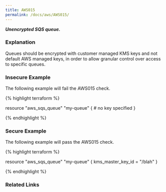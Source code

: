 ```yaml
---
title: AWS015
permalink: /docs/aws/AWS015/
---
```


***Unencrypted SQS queue.***

### Explanation


Queues should be encrypted with customer managed KMS keys and not default AWS managed keys, in order to allow granular control over access to specific queues.



### Insecure Example

The following example will fail the AWS015 check.

{% highlight terraform %}

resource "aws_sqs_queue" "my-queue" {
	# no key specified
}

{% endhighlight %}



### Secure Example

The following example will pass the AWS015 check.

{% highlight terraform %}

resource "aws_sqs_queue" "my-queue" {
	kms_master_key_id = "/blah"
}

{% endhighlight %}


### Related Links


